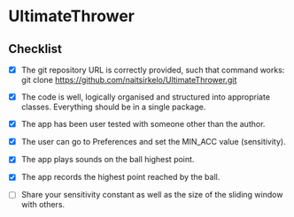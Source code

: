 # UltimateThrower

## Checklist

- [x] The git repository URL is correctly provided, such that command works: git clone https://github.com/naitsirkelo/UltimateThrower.git

- [x] The code is well, logically organised and structured into appropriate classes. Everything should be in a single package.

- [x] The app has been user tested with someone other than the author.

- [x] The user can go to Preferences and set the MIN_ACC value (sensitivity).

- [x] The app plays sounds on the ball highest point.

- [x] The app records the highest point reached by the ball.

- [ ] Share your sensitivity constant as well as the size of the sliding window with others.

